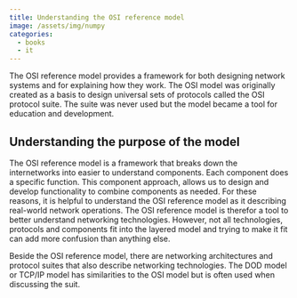 ```yaml
---
title: Understanding the OSI reference model
image: /assets/img/numpy
categories:
  - books
  - it
---
```


The OSI reference model provides a framework for both designing network
systems and for explaining how they work. The OSI model was originally created
as a basis to design universal sets of protocols called the OSI protocol
suite. The suite was never used but the model became a tool for education and
development.

## Understanding the purpose of the model

The OSI reference model is a framework that breaks down the internetworks into
easier to understand components. Each component does a specific function. This
component approach, allows us to design and develop functionality to combine
components as needed. For these reasons, it is helpful to understand the OSI
reference model as it describing real-world network operations. The OSI
reference model is therefor a tool to better understand networking technologies.
However, not all technologies, protocols and components fit into the layered
model and trying to make it fit can add more confusion than anything else.

Beside the OSI reference model, there are networking architectures and protocol
suites that also describe networking technologies. The DOD model or TCP/IP model
has similarities to the OSI model but is often used when discussing the suit.

